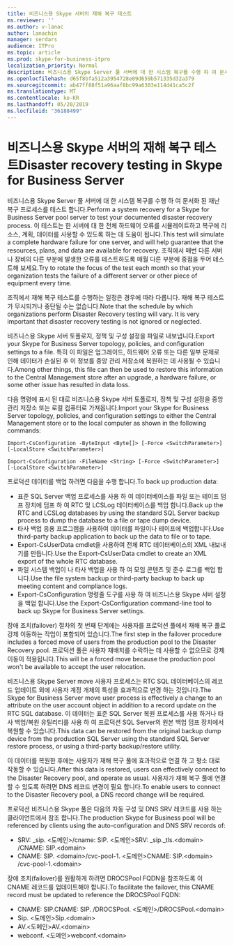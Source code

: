 ```yaml
---
title: 비즈니스용 Skype 서버의 재해 복구 테스트
ms.reviewer: ''
ms.author: v-lanac
author: lanachin
manager: serdars
audience: ITPro
ms.topic: article
ms.prod: skype-for-business-itpro
localization_priority: Normal
description: 비즈니스용 Skype Server 풀 서버에 대 한 시스템 복구를 수행 하 여 문서화 된 재난 복구 프로세스 테스트
ms.openlocfilehash: d65f8bfa512a3954728e09d659b571335d32a379
ms.sourcegitcommit: ab47ff88f51a96aaf8bc99a6303e114d41ca5c2f
ms.translationtype: MT
ms.contentlocale: ko-KR
ms.lasthandoff: 05/20/2019
ms.locfileid: "36188499"
---
```

# <a name="disaster-recovery-testing-in-skype-for-business-server"></a><span data-ttu-id="5c1ee-103">비즈니스용 Skype 서버의 재해 복구 테스트</span><span class="sxs-lookup"><span data-stu-id="5c1ee-103">Disaster recovery testing in Skype for Business Server</span></span>

<span data-ttu-id="5c1ee-104">비즈니스용 Skype Server 풀 서버에 대 한 시스템 복구를 수행 하 여 문서화 된 재난 복구 프로세스를 테스트 합니다.</span><span class="sxs-lookup"><span data-stu-id="5c1ee-104">Perform a system recovery for a Skype for Business Server pool server to test your documented disaster recovery process.</span></span> <span data-ttu-id="5c1ee-105">이 테스트는 한 서버에 대 한 전체 하드웨어 오류를 시뮬레이트하고 복구에 리소스, 계획, 데이터를 사용할 수 있도록 하는 데 도움이 됩니다.</span><span class="sxs-lookup"><span data-stu-id="5c1ee-105">This test will simulate a complete hardware failure for one server, and will help guarantee that the resources, plans, and data are available for recovery.</span></span> <span data-ttu-id="5c1ee-106">조직에서 매번 다른 서버나 장비의 다른 부분에 발생한 오류를 테스트하도록 매월 다른 부분에 중점을 두어 테스트해 보세요.</span><span class="sxs-lookup"><span data-stu-id="5c1ee-106">Try to rotate the focus of the test each month so that your organization tests the failure of a different server or other piece of equipment every time.</span></span> 

<span data-ttu-id="5c1ee-p102">조직에서 재해 복구 테스트를 수행하는 일정은 경우에 따라 다릅니다. 재해 복구 테스트가 무시되거나 중단될 수는 없습니다.</span><span class="sxs-lookup"><span data-stu-id="5c1ee-p102">Note that the schedule by which organizations perform Disaster Recovery testing will vary. It is very important that disaster recovery testing is not ignored or neglected.</span></span> 

<span data-ttu-id="5c1ee-109">비즈니스용 Skype 서버 토폴로지, 정책 및 구성 설정을 파일로 내보냅니다.</span><span class="sxs-lookup"><span data-stu-id="5c1ee-109">Export your Skype for Business Server topology, policies, and configuration settings to a file.</span></span> <span data-ttu-id="5c1ee-110">특히 이 파일은 업그레이드, 하드웨어 오류 또는 다른 일부 문제로 인해 데이터가 손실된 후 이 정보를 중앙 관리 저장소에 복원하는 데 사용될 수 있습니다.</span><span class="sxs-lookup"><span data-stu-id="5c1ee-110">Among other things, this file can then be used to restore this information to the Central Management store after an upgrade, a hardware failure, or some other issue has resulted in data loss.</span></span>

<span data-ttu-id="5c1ee-111">다음 명령에 표시 된 대로 비즈니스용 Skype 서버 토폴로지, 정책 및 구성 설정을 중앙 관리 저장소 또는 로컬 컴퓨터로 가져옵니다.</span><span class="sxs-lookup"><span data-stu-id="5c1ee-111">Import your Skype for Business Server topology, policies, and configuration settings to either the Central Management store or to the local computer as shown in the following commands:</span></span> 

`Import-CsConfiguration -ByteInput <Byte[]> [-Force <SwitchParameter>] [-LocalStore <SwitchParameter>]`

`Import-CsConfiguration -FileName <String> [-Force <SwitchParameter>] [-LocalStore <SwitchParameter>]` 

<span data-ttu-id="5c1ee-112">프로덕션 데이터를 백업 하려면 다음을 수행 합니다.</span><span class="sxs-lookup"><span data-stu-id="5c1ee-112">To back up production data:</span></span>

- <span data-ttu-id="5c1ee-113">표준 SQL Server 백업 프로세스를 사용 하 여 데이터베이스를 파일 또는 테이프 덤프 장치에 덤프 하 여 RTC 및 LCSLog 데이터베이스를 백업 합니다.</span><span class="sxs-lookup"><span data-stu-id="5c1ee-113">Back up the RTC and LCSLog databases by using the standard SQL Server backup process to dump the database to a file or tape dump device.</span></span>
- <span data-ttu-id="5c1ee-114">타사 백업 응용 프로그램을 사용하여 데이터를 파일이나 테이프에 백업합니다.</span><span class="sxs-lookup"><span data-stu-id="5c1ee-114">Use third-party backup application to back up the data to file or to tape.</span></span>
- <span data-ttu-id="5c1ee-115">Export-CsUserData cmdlet을 사용하여 전체 RTC 데이터베이스의 XML 내보내기를 만듭니다.</span><span class="sxs-lookup"><span data-stu-id="5c1ee-115">Use the Export-CsUserData cmdlet to create an XML export of the whole RTC database.</span></span>
- <span data-ttu-id="5c1ee-116">파일 시스템 백업이 나 타사 백업을 사용 하 여 모임 콘텐츠 및 준수 로그를 백업 합니다.</span><span class="sxs-lookup"><span data-stu-id="5c1ee-116">Use the file system backup or third-party backup to back up meeting content and compliance logs.</span></span>
- <span data-ttu-id="5c1ee-117">Export-CsConfiguration 명령줄 도구를 사용 하 여 비즈니스용 Skype 서버 설정을 백업 합니다.</span><span class="sxs-lookup"><span data-stu-id="5c1ee-117">Use the Export-CsConfiguration command-line tool to back up Skype for Business Server settings.</span></span>

<span data-ttu-id="5c1ee-118">장애 조치(failover) 절차의 첫 번째 단계에는 사용자를 프로덕션 풀에서 재해 복구 풀로 강제 이동하는 작업이 포함되어 있습니다.</span><span class="sxs-lookup"><span data-stu-id="5c1ee-118">The first step in the failover procedure includes a forced move of users from the production pool to the Disaster Recovery pool.</span></span> <span data-ttu-id="5c1ee-119">프로덕션 풀은 사용자 재배치를 수락하는 데 사용할 수 없으므로 강제 이동이 적용됩니다.</span><span class="sxs-lookup"><span data-stu-id="5c1ee-119">This will be a forced move because the production pool won't be available to accept the user relocation.</span></span>

<span data-ttu-id="5c1ee-120">비즈니스용 Skype Server move 사용자 프로세스는 RTC SQL 데이터베이스의 레코드 업데이트 외에 사용자 계정 개체의 특성을 효과적으로 변경 하는 것입니다.</span><span class="sxs-lookup"><span data-stu-id="5c1ee-120">The Skype for Business Server move user process is effectively a change to an attribute on the user account object in addition to a record update on the RTC SQL database.</span></span> <span data-ttu-id="5c1ee-121">이 데이터는 표준 SQL Server 복원 프로세스를 사용 하거나 타사 백업/복원 유틸리티를 사용 하 여 프로덕션 SQL Server의 원본 백업 덤프 장치에서 복원할 수 있습니다.</span><span class="sxs-lookup"><span data-stu-id="5c1ee-121">This data can be restored from the original backup dump device from the production SQL Server using the standard SQL Server restore process, or using a third-party backup/restore utility.</span></span>

<span data-ttu-id="5c1ee-122">이 데이터를 복원한 후에는 사용자가 재해 복구 풀에 효과적으로 연결 하 고 평소 대로 작동할 수 있습니다.</span><span class="sxs-lookup"><span data-stu-id="5c1ee-122">After this data is restored, users can effectively connect to the Disaster Recovery pool, and operate as usual.</span></span> <span data-ttu-id="5c1ee-123">사용자가 재해 복구 풀에 연결할 수 있도록 하려면 DNS 레코드 변경이 필요 합니다.</span><span class="sxs-lookup"><span data-stu-id="5c1ee-123">To enable users to connect to the Disaster Recovery pool, a DNS record change will be required.</span></span>

<span data-ttu-id="5c1ee-124">프로덕션 비즈니스용 Skype 풀은 다음의 자동 구성 및 DNS SRV 레코드를 사용 하는 클라이언트에서 참조 합니다.</span><span class="sxs-lookup"><span data-stu-id="5c1ee-124">The production Skype for Business pool will be referenced by clients using the auto-configuration and DNS SRV records of:</span></span>

- <span data-ttu-id="5c1ee-125">SRV: _sip. \<도메인>/cname: SIP. \<도메인></span><span class="sxs-lookup"><span data-stu-id="5c1ee-125">SRV: _sip._tls.\<domain> /CNAME: SIP.\<domain></span></span>
- <span data-ttu-id="5c1ee-126">CNAME: SIP. \<domain>/cvc-pool-1. \<도메인></span><span class="sxs-lookup"><span data-stu-id="5c1ee-126">CNAME: SIP.\<domain> /cvc-pool-1.\<domain></span></span>

<span data-ttu-id="5c1ee-127">장애 조치(failover)를 원활하게 하려면 DROCSPool FQDN을 참조하도록 이 CNAME 레코드를 업데이트해야 합니다.</span><span class="sxs-lookup"><span data-stu-id="5c1ee-127">To facilitate the failover, this CNAME record must be updated to reference the DROCSPool FQDN:</span></span>

- <span data-ttu-id="5c1ee-128">CNAME: SIP.<domain></span><span class="sxs-lookup"><span data-stu-id="5c1ee-128">CNAME: SIP.<domain></span></span> <span data-ttu-id="5c1ee-129">/DROCSPool. \<도메인></span><span class="sxs-lookup"><span data-stu-id="5c1ee-129">/DROCSPool.\<domain></span></span>
- <span data-ttu-id="5c1ee-130">Sip. \<도메인></span><span class="sxs-lookup"><span data-stu-id="5c1ee-130">Sip.\<domain></span></span>
- <span data-ttu-id="5c1ee-131">AV.\<도메인></span><span class="sxs-lookup"><span data-stu-id="5c1ee-131">AV.\<domain></span></span>
- <span data-ttu-id="5c1ee-132">webconf. \<도메인></span><span class="sxs-lookup"><span data-stu-id="5c1ee-132">webconf.\<domain></span></span>

